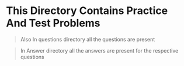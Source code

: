 # This Directory Contains Practice And Test Problems 

> Also In questions directory all the questions are present 

 
>In Answer directory all the answers are present for the respective questions